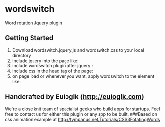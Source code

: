 # wordswitch
Word rotation Jquery plugin

## Getting Started
1. Download wordswitch.jquery.js and wordswitch.css to your local directory
2. include jquery into the page like: <script src="https://ajax.googleapis.com/ajax/libs/jquery/2.1.3/jquery.min.js"></script>
3. include wordswitch plugin after jquery : <script src="js/wordswitch.jquery.js"></script>
4. include css in the head tag of the page: <link href="css/wordswitch.css" rel="stylesheet" type="text/css" />
5. on page load or whenever you want, apply wordswitch to the element like: <script>$( ".wordswitch" ).wordswitch({delay:2}); </script>

## Handcrafted by Eulogik (http://eulogik.com)
We're a close knit team of specialist geeks who build apps for startups. 
Feel free to contact us for either this plugin or any app to be built.
###Based on
css animation example at http://tympanus.net/Tutorials/CSS3RotatingWords
